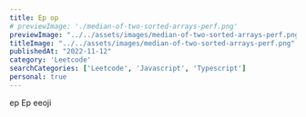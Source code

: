 ```yaml
---
title: Ep op 
# previewImage: './median-of-two-sorted-arrays-perf.png'
previewImage: "../../assets/images/median-of-two-sorted-arrays-perf.png"
titleImage: "../../assets/images/median-of-two-sorted-arrays-perf.png"
publishedAt: "2022-11-12"
category: 'Leetcode'
searchCategories: ['Leetcode', 'Javascript', 'Typescript']
personal: true
---
```

ep Ep
eeoji

